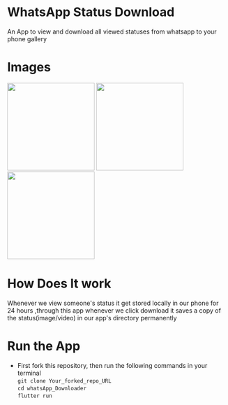 # WhatsApp Status Download

An App to view and download all viewed statuses from whatsapp to your phone gallery 

# Images
<img src="https://user-images.githubusercontent.com/71614009/149366898-dba48b9d-6b57-46c7-92d3-f21221971086.jpg" width ="200"> <img src="https://user-images.githubusercontent.com/71614009/149366916-aab6459c-8a70-442c-8e2a-542ea0fec882.jpg" width ="200"> <img src="https://user-images.githubusercontent.com/71614009/149366927-de423ca7-8c63-499c-917e-9791af14c006.jpg" width ="200">

# How Does It work
Whenever we view someone's status it get stored locally in our phone for 24 hours ,through this app whenever we click download it saves a copy of the status(image/video) in our app's directory permanently

# Run the App
- First fork this repository, then run the following commands in your terminal   
`git clone Your_forked_repo_URL`  
`cd whatsApp_Downloader`  
`flutter run`  
